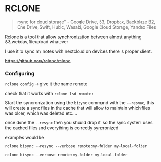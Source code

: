 RCLONE
======
> rsync for cloud storage" - Google Drive, S3, Dropbox, Backblaze B2, One Drive, Swift, Hubic, Wasabi, Google Cloud Storage, Yandex Files 


Rclone is a tool that allow synchronization between almost anything S3,webdav,fileupload whatever

I use it to sync my notes with nextcloud on devices there is proper client.

https://github.com/rclone/rclone


### Configuring

`rclone config` -> give it the name remote

check that it works with `rclone lsd remote:`

Start the syncronization using the `bisync` command with the `--resync`, this will create a sync files in the cache
that will allow to maintain which files was older, which was deleted etc....

once done the `--resync` then you should drop it, so the sync system uses the cached files and everything is correctly syncronized

examples would be 

```
rclone bisync --resync --verbose remote:my-folder my-local-folder 

rclone bisync --verbose remote:my-folder my-local-folder 
```
